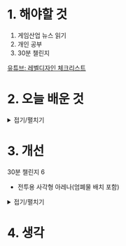 
# 1. 해야할 것

1. 게임산업 뉴스 읽기 
2. 개인 공부
3. 30분 챌린지

[유튜브: 레벨디자인 체크리스트](https://youtu.be/wJEaWQz4180?feature=shared)

# 2. 오늘 배운 것

<details>
<summary>접기/펼치기</summary>

## 레벨디자인 체크리스트
### 1. 너무 넓은 공간
공간이 너무 크면 플레이어가 계속 이동해야하고, NPC와 다른 플레이어가 작게 보일 수 있다.\
또한, 플레이어의 주의를 집중시키기 어렵고 더 많은 작업량을 요구한다

### 2. 지나친 대칭
대칭 공간은 플레이어가 방향을 잃게 만들고, 흥미로운 선택지를 제공하기 힘들다.\
대칭적인 공간을 다룰 때는 비대칭적인 요소로 채워 경험에서 대칭을 깨는 것이 좋다

### 3. 평평한 구조
수직적인 요소를 놓치면 레벨의 다양성, 극적인 요소, 그리고 흥미로운 게임플레이 부족해집니다.

### 4. 지나친 개방 공간
환경 변화, 적 스폰 등 변화시킬 공간을 없애서 스크립팅이 어려워질 수 있고 탐험 동기를 떨어뜨린다.

### 5. 텅 빈 공간
플레이어는 흥미로운 요소가 부족한 레벨을 단순히 달리기만 하게 된다. 밀도 높게 만드는 것이 좋다.

### 6. 선형적인 디자인
모든 플레이어가 동일한 방식으로 플레이할 것이라고 가정하고 디자인하면 안된다.

### 7. 유사/반복 공간
벨의 각 부분이 시각적으로나 상호작용적으로 서로 구별되도록 만들어야 합니다.\
레벨이 시작, 중간, 끝을 가진 의미 있는 여정처럼 느껴지게 해야 합니다 .

### 8. 일반적인 디자인
든 게임에 적용될 수 있을 것 같은 레벨을 만들지 않아야 합니다.\
대신, 특정 게임의 독특하고 흥미로운 점을 강조하고 보여주는 레벨을 만드는 데 집중해야 합니다.


</details>




# 3. 개선

30분 챌린지 6
- 전투용 사각형 아레나(엄폐물 배치 포함)

<details>
<summary>접기/펼치기</summary>



# 🎮 Blocktober 30일 체크리스트

## 🔹 Week 1: 기본 공간 감각 익히기 (Flow & Scale)
- [ ] 1일차: 좁은 복도 (긴장감과 시야 제한)  
- [ ] 2일차: 넓은 광장 (개방감, 시야 확보)  
- [ ] 3일차: 계단 + 고저차 공간 (시야 변화를 체험)  
- [ ] 4일차: 교차로 / 분기점 (플레이어 선택 유도)  
- [ ] 5일차: 복도 → 큰 방 → 복도 (기본 레벨 루프)  
- [ ] 6일차: 전투용 사각형 아레나 (엄폐물 배치 포함)  
- [ ] 7일차: 복습 – 지금까지 만든 블록아웃 연결하기  

---

## 🔹 Week 2: 플레이어 유도 & 탐험 (Landmark & Guidance)
- [ ] 8일차: 랜드마크가 보이는 시작 지점 (멀리 보이는 목표물)  
- [ ] 9일차: 빛으로 유도되는 좁은 복도  
- [ ] 10일차: 수직 이동 공간 (엘리베이터/사다리/낭떠러지)  
- [ ] 11일차: “한눈에 보이는 길 vs 숨겨진 길” 구조  
- [ ] 12일차: 루프 구조 (시작과 끝이 연결되는 맵)  
- [ ] 13일차: 시야 차단 → 돌면 놀라움이 있는 공간  
- [ ] 14일차: 복습 – 자연스럽게 목표 지점에 도달하는 블록아웃 제작  

---

## 🔹 Week 3: 전투 & 퍼즐 구조 (Challenge & Encounter)
- [ ] 15일차: 엄폐물 + 고저차 있는 전투 공간  
- [ ] 16일차: 좁은 다리 위 전투 (위험 + 긴장감)  
- [ ] 17일차: 플레이어를 분리시키는 구조 (협동 게임 상상)  
- [ ] 18일차: 잠긴 문 + 스위치 퍼즐 (간단한 조건 달기)  
- [ ] 19일차: 위험 구역(낭떠러지, 함정) + 안전 구역 대비  
- [ ] 20일차: 연속 전투 구간 (휴식 없이 몰아치는 구조)  
- [ ] 21일차: 복습 – 퍼즐 + 전투 혼합된 블록아웃  

---

## 🔹 Week 4: 내러티브 & 몰입 (Story & Atmosphere)
- [ ] 22일차: 시작 지점 = 안전한 허브 공간  
- [ ] 23일차: 폐허 도시 / 무너진 건물 느낌 블록아웃  
- [ ] 24일차: 긴장감 있는 복도 → 갑자기 확 트이는 공간 (심리 대비)  
- [ ] 25일차: 환경 스토리텔링 (구조물 배치로 상황 전달)  
- [ ] 26일차: 보스 전용 아레나 (입장 → 클라이맥스 → 탈출 루트)  
- [ ] 27일차: 탐험형 오픈존 (중앙에 랜드마크, 주변에 작은 이벤트 구역)  
- [ ] 28일차: 플레이어 귀환 루트 (시작 지점으로 돌아오게 설계)  
- [ ] 29일차: 최종 레벨 – 지금까지 배운 것 종합 블록아웃  
- [ ] 30일차: 회고 – 한 달 작업 정리, 노트/노션 기록  

---

## ✅ 팁

* 하루에 **완성도 100%** 필요 없음 → “아이디어 스케치” 수준 OK
* 제작 툴: Unreal Engine (Geometry Editing / BSP), Unity (ProBuilder) 추천
* 공유: 트위터(X), ArtStation, 노션 → #Blocktober 태그 붙이면 피드백 받을 확률 높음
* 가장 중요한 건 **반복** + **기록**입니다.


</details>



# 4. 생각
